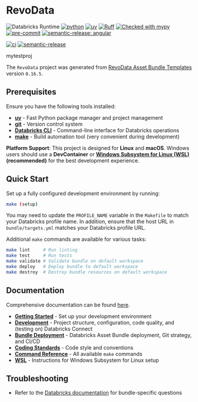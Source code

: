 # RevoData


![Databricks Runtime](https://img.shields.io/badge/Databricks%20Runtime-15.4--LTS-%231B3139)
[![python](https://img.shields.io/badge/python-3.11-g)](https://www.python.org)
[![uv](https://img.shields.io/endpoint?url=https://raw.githubusercontent.com/astral-sh/uv/main/assets/badge/v0.json)](https://github.com/astral-sh/uv)
[![Ruff](https://img.shields.io/endpoint?url=https://raw.githubusercontent.com/astral-sh/ruff/main/assets/badge/v2.json)](https://github.com/astral-sh/ruff)
[![Checked with mypy](http://www.mypy-lang.org/static/mypy_badge.svg)](http://mypy-lang.org/)
[![pre-commit](https://img.shields.io/badge/pre--commit-enabled-brightgreen?logo=pre-commit&logoColor=white)](https://github.com/pre-commit/pre-commit)
[![semantic-release: angular](https://img.shields.io/badge/semantic--release-angular-e10079?logo=semantic-release)](https://github.com/semantic-release/semantic-release)

[![ci](https://github.com/revodatanl/RevoData/actions/workflows/ci.yml/badge.svg)](https://github.com/revodatanl/RevoData/actions/workflows/ci.yml)
[![semantic-release](https://github.com/revodatanl/RevoData/actions/workflows/semantic-release.yml/badge.svg)](https://github.com/revodatanl/RevoData/actions/workflows/semantic-release.yml)

mytestproj

The `RevoData` project was generated from [RevoData Asset Bundle Templates](https://github.com/revodatanl/revo-asset-bundle-templates) version `0.16.5`.

## Prerequisites

Ensure you have the following tools installed:

- **[uv](https://docs.astral.sh/uv/)** - Fast Python package manager and project management
- **[git](https://git-scm.com/)** - Version control system
- **[Databricks CLI](https://docs.databricks.com/dev-tools/cli/index.html)** - Command-line interface for Databricks operations
- **[make](https://www.gnu.org/software/make/)** - Build automation tool (very convenient during development)

**Platform Support**: This project is designed for **Linux** and **macOS**. Windows users should use a **DevContainer** or **[Windows Subsystem for Linux (WSL)](wsl.md) (recommended)** for the best development experience.

## Quick Start

Set up a fully configured development environment by running:

```bash
make (setup)
```

You may need to update the `PROFILE_NAME` variable in the `Makefile` to match your Databricks profile name.  In addition, ensure that the host URL in `bundle/targets.yml` matches your Databricks profile URL.

Additional `make` commands are available for various tasks:

```bash
make lint     # Run linting
make test     # Run tests
make validate # Validate bundle on default workspace
make deploy   # Deploy bundle to default workspace
make destroy  # Destroy bundle resources on default workspace
```

## Documentation

Comprehensive documentation can be found [here](docs/README.md).

- **[Getting Started](getting_started.md)** - Set up your development environment
- **[Development](development.md)** - Project structure, configuration, code quality, and (testing on) Databricks Connect
- **[Bundle Deployment](bundle_deployment.md)** - Databricks Asset Bundle deployment, Git strategy, and CI/CD
- **[Coding Standards](coding_standard.md)** - Code style and conventions
- **[Command Reference](commands.md)** - All available `make` commands
- **[WSL](wsl.md)** - Instructions for Windows Subsystem for Linux setup

## Troubleshooting

- Refer to the [Databricks documentation](https://docs.databricks.com/dev-tools/bundles/index.html) for bundle-specific questions
